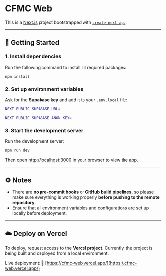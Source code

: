 # CFMC Web

This is a [Next.js](https://nextjs.org) project bootstrapped with [`create-next-app`](https://nextjs.org/docs/app/api-reference/cli/create-next-app).

---

## 🚀 Getting Started

### 1. Install dependencies

Run the following command to install all required packages:

```bash
npm install
```

### 2. Set up environment variables

Ask for the **Supabase key** and add it to your `.env.local` file:

```bash
NEXT_PUBLIC_SUPABASE_URL=

NEXT_PUBLIC_SUPABASE_ANON_KEY=
```

### 3. Start the development server

Run the development server:

```bash
npm run dev
```

Then open [http://localhost:3000](http://localhost:3000) in your browser to view the app.

---

## ⚙️ Notes

- There are **no pre-commit hooks** or **GitHub build pipelines**, so please make sure everything is working properly **before pushing to the remote repository**.
- Ensure that all environment variables and configurations are set up locally before deployment.

---

## ☁️ Deploy on Vercel

To deploy, request access to the **Vercel project**.
Currently, the project is being built and deployed from a local environment.

Live deployment:
🔗 [https://cfmc-web.vercel.app/](https://cfmc-web.vercel.app/)
